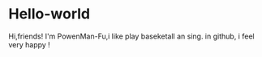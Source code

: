 # Hello-world

Hi,friends!
  I'm PowenMan-Fu,i like play baseketall an sing.    in github, i feel very happy !
  
